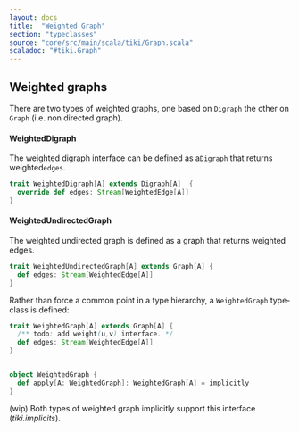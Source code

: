 ```yaml
---
layout: docs 
title:  "Weighted Graph"
section: "typeclasses"
source: "core/src/main/scala/tiki/Graph.scala"
scaladoc: "#tiki.Graph"
---
```

## Weighted graphs

There are two types of weighted graphs, one based on `Digraph` the other
on `Graph` (i.e. non directed graph).


#### WeightedDigraph

The weighted digraph interface can be defined as a`Digraph` that returns
 weighted`edges`. 
 
  
```scala
trait WeightedDigraph[A] extends Digraph[A]  {
  override def edges: Stream[WeightedEdge[A]]
}
```
 
#### WeightedUndirectedGraph

The weighted undirected graph is defined as a graph that returns weighted edges.

```scala
trait WeightedUndirectedGraph[A] extends Graph[A] {
  def edges: Stream[WeightedEdge[A]]
}
```

Rather than force a common point in a type hierarchy, a `WeightedGraph` type-class is
defined:

```scala
trait WeightedGraph[A] extends Graph[A] {
  /** todo: add weight(u,v) interface. */
  def edges: Stream[WeightedEdge[A]]
}


object WeightedGraph {
  def apply[A: WeightedGraph]: WeightedGraph[A] = implicitly
}
```
(wip)
Both types of weighted graph implicitly support this interface (_tiki.implicits_).
